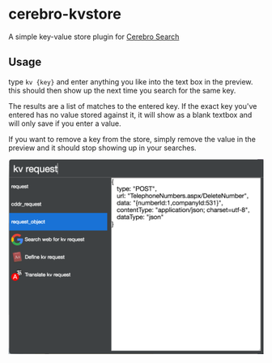# cerebro-kvstore
A simple key-value store plugin for [Cerebro Search](https://github.com/KELiON/cerebro)

## Usage
type `kv {key}` and enter anything you like into the text box in the preview. this should then show up the next time you search for the same key.

The results are a list of matches to the entered key. If the exact key you've entered has no value stored against it, it will show as a blank textbox and will only save if you enter a value.

If you want to remove a key from the store, simply remove the value in the preview and it should stop showing up in your searches.

![screenshot](/screenshot.png)
